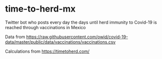 # time-to-herd-mx
Twitter bot who posts every day the days until herd immunity to Covid-19 is reached through vaccinations in Mexico

Data from https://raw.githubusercontent.com/owid/covid-19-data/master/public/data/vaccinations/vaccinations.csv

Calculations from  https://timetoherd.com/
